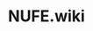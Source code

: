 ---
title: NUFE.wiki
keywords:
- NUFE
- 南京财经大学
- WIKI
- 南财百科
- 百科
- 南财
description: NUFE.wiki
landing:
  height: 700
  title:
    - NUFE.wiki
  text:
    - 欢迎来到 NUFE.wiki．我们试图整理汇总 NUFE 的相关资料，为大家提供更好的帮助~
  titleColor:
  textColor:
  spaceBetweenTitleText: 25
  buttons:
  - link: docs
    text: 查看文档
    color: primary
  #backgroundImage:
  #  src: images/Transgender_Pride_Flag.webp
  #  height: 600
footer:
  contents:
    align: left
    applySinglePageCss: true
    markdown: >

      > 如果你能记住我的名字，如果你们都能记住我的名字，也许我或者“我们”，终有一天能自由地生存着。
---